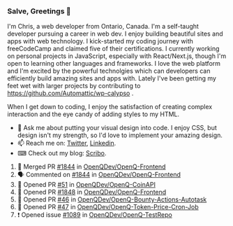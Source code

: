 ### Salve, Greetings 👋

I'm Chris, a web developer from Ontario, Canada. I'm a self-taught developer pursuing a career in web dev. I enjoy building beautiful sites and apps with web technology.
I kick-started my coding journey with freeCodeCamp and claimed five of their certifications.  I currently working on personal projects in JavaScript, especially with React/Next.js, though I'm open to learning other languages and frameworks. I love the web platform and I'm excited by the powerful technolgies which can developers can efficiently build amazing sites and apps with. Lately I've been getting my feet wet with larger projects by contributing to https://github.com/Automattic/wp-calypso .

When I get down to coding, I enjoy the satisfaction of creating complex interaction and the eye candy of adding styles to my HTML. 

- 💬 Ask me about putting your visual design into code. I enjoy CSS, but design isn't my strength, so I'd love to implement your amazing design.
- 📫 Reach me on: [Twitter](https://twitter.com/Christo28120856), [Linkedin](https://www.linkedin.com/in/christopher-stevers-07b9a5204/).
- ⌨ Check out my blog: [Scribo](https://christopherstevers.cf).
<!--
**Christopher-Stevers/Christopher-Stevers** is a ✨ _special_ ✨ repository because its `README.md` (this file) appears on your GitHub profile.

Here are some ideas to get you started:

- 🔭 I’m currently working on ...
- 🌱 I’m currently learning ...
- 👯 I’m looking to collaborate on ...
- 🤔 I’m looking for help with ...
- 😄 Pronouns: ...
- ⚡ Fun fact: ...
-->

<!--START_SECTION:activity-->
1. 🎉 Merged PR [#1844](https://github.com/OpenQDev/OpenQ-Frontend/pull/1844) in [OpenQDev/OpenQ-Frontend](https://github.com/OpenQDev/OpenQ-Frontend)
2. 🗣 Commented on [#1844](https://github.com/OpenQDev/OpenQ-Frontend/issues/1844) in [OpenQDev/OpenQ-Frontend](https://github.com/OpenQDev/OpenQ-Frontend)
3. 💪 Opened PR [#51](https://github.com/OpenQDev/OpenQ-CoinAPI/pull/51) in [OpenQDev/OpenQ-CoinAPI](https://github.com/OpenQDev/OpenQ-CoinAPI)
4. 💪 Opened PR [#1848](https://github.com/OpenQDev/OpenQ-Frontend/pull/1848) in [OpenQDev/OpenQ-Frontend](https://github.com/OpenQDev/OpenQ-Frontend)
5. 💪 Opened PR [#46](https://github.com/OpenQDev/OpenQ-Bounty-Actions-Autotask/pull/46) in [OpenQDev/OpenQ-Bounty-Actions-Autotask](https://github.com/OpenQDev/OpenQ-Bounty-Actions-Autotask)
6. 💪 Opened PR [#47](https://github.com/OpenQDev/OpenQ-Token-Price-Cron-Job/pull/47) in [OpenQDev/OpenQ-Token-Price-Cron-Job](https://github.com/OpenQDev/OpenQ-Token-Price-Cron-Job)
7. ❗️ Opened issue [#1089](https://github.com/OpenQDev/OpenQ-TestRepo/issues/1089) in [OpenQDev/OpenQ-TestRepo](https://github.com/OpenQDev/OpenQ-TestRepo)
<!--END_SECTION:activity-->
